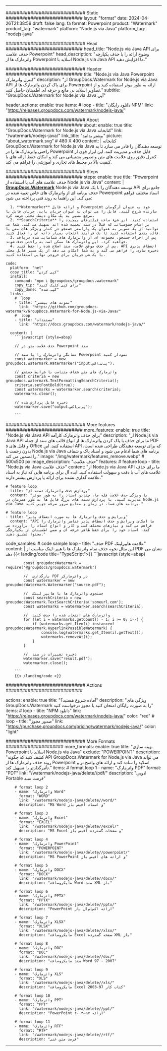 
---
############################# Static ############################
layout: "format"
date:  2024-04-26T21:38:59
draft: false
lang: fa
format: Powerpoint
product: "Watermark"
product_tag: "watermark"
platform: "Node.js via Java"
platform_tag: "nodejs-java"

############################# Head ############################
head_title: "Node.js via Java API برای حذف علامت Powerpoint"
head_description: "وضوح ارائه را با حذف یکپارچه واترمارک ها از Powerpoint اسلاید با Node.js via Java API ما افزایش دهید."

############################# Header ############################
title: "Node.js via Java Powerpoint کنترل واترمارک" 
description: "از GroupDocs.Watermark for Node.js via Java API برای پاک کردن واترمارک ها از Powerpoint ارائه به طور موثر استفاده کنید و از تصاویر اسلاید بی مانع و حرفه ای اطمینان حاصل کنید."
subtitle: "GroupDocs.Watermark for Node.js via Java آپی" 

header_actions:
  enable: true
  items:
    #  loop
    - title: "دانلود رایگان NPM"
      link: "https://releases.groupdocs.com/watermark/nodejs-java/"
      
############################# About ############################
about:
    enable: true
    title: "GroupDocs.Watermark for Node.js via Java کتابخانه"
    link: "/watermark/nodejs-java/"
    link_title: "بیشتر بدانید"
    picture: "about_watermark.svg" # 480 X 400
    content: |
       کتابخانه GroupDocs.Watermark for Node.js via Java توسعه دهندگان را قادر می سازد تا به راحتی واترمارک ها را در Powerpoint فایل حذف و مدیریت کنند. این ابزار قوی از کنترل دقیق روی علامت های متن و تصویر پشتیبانی می کند و امکان حفظ ارائه های با کیفیت بالا در محیط های تجاری و آموزشی را فراهم می کند.

############################# Steps ############################
steps:
    enable: true
    title: "Powerpoint حذف علامت های آب با استفاده از Node.js via Java"
    content: |
      **[GroupDocs.Watermark](https://products.groupdocs.com/watermark/nodejs-java/)** Node.js via Java توسعه دهندگان را با یک API جامع برای حذف برنامه ای از واترمارک های خاص تعبیه شده در Powerpoint اسناد مختلف فراهم می کند. این راهنما به روند فنی پرداخته می شود:
      
      1. **Watermarker** و ارائه فایل Powerpoint خود به عنوان آرگومان سازنده شروع کنید. فایل را می توان به عنوان جریان بایت، جریان فایل یا مرجع مسیر به یک مکان دیسک محلی عرضه کرد.
      2. **SearchCriteria** استفاده کنید. این شیء ساخت فیلترهای پیچیده را بر اساس خصوصیاتی که قبلاً در سند تعبیه شده اند تسهیل می کند. شما می توانید از یک تصویر به عنوان یک پارامتر جستجو در کنار ویژگی های متن یا قالب بندی استفاده کنید تا یک فرآیند انتخاب بسیار دانه ای را فعال کنید.
      3. پس از اجرای جستجو، مجموعه ای از واترمارک های شناسایی شده دریافت خواهید کرد. این واترمارک ها ممکن است به راحتی حذف شوند.
      4. پس از حذف موفق علامت، سند اصلاح شده را حفظ کنید. API انعطاف پذیری ذخیره سازی را فراهم می کند و به شما امکان می دهد از یک مسیر فایل محلی یا یک شی جریان برای خروجی نهایی استفاده کنید.
   
    code:
      platform: "net"
      copy_title: "کپی کردن"
      install:
        command: "npm i @groupdocs/groupdocs.watermark"
        copy_tip: "برای کپی کلیک کنید"
        copy_done: "کپی شده"
      links:
        #  loop
        - title: "نمونه های بیشتر"
          link: "https://github.com/groupdocs-watermark/GroupDocs.Watermark-for-Node.js-via-Java/"
        #  loop
        - title: "مستندات"
          link: "https://docs.groupdocs.com/watermark/nodejs-java/"
          
      content: |
        ```javascript {style=abap}

        // حذف علامت متن در Powerpoint سند

        // نشانگر واترمارک را با سند Powerpoint نمودار کنید
        const watermarker = new groupdocs.watermark.Watermarker("input.پی‌تی‌اکس");
        
        // واترمارک های متن شفاف متناسب با شرایط جستجو
        const criteria = new groupdocs.watermark.TextFormattingSearchCriteria();
        criteria.setFontBold(true);
        const watermarks = watermarker.search(criteria);
        watermarks.clear();

        // ذخیره فایل پردازش شده
        watermarker.save("output.پی‌تی‌اکس");
        
        ```            

############################# More features ############################
more_features:
  enable: true
  title: "Node.js via Java API برای حذف واترمارک کارآمد"
  description: "از Node.js via Java API ما برای حذف یا پاک کردن واترمارک ها از انواع قالب های سند از جمله PDF s و فایل های Office استفاده کنید. این API که برای توسعه دهندگان طراحی شده است، بدون زحمت با Node.js via Java برنامه های شما ادغام می شود و اسناد پاک و شفاف را تضمین می کند."
  image: "/img/watermark/features_remove.webp" # 500x500 px
  image_description: "حذف علامت"
  features:
    # feature loop
    - title: "Node.js via Java حذف علامت"
      content: "از Node.js via Java API ما برای حذف علامت های آب با دقت و سهولت استفاده کنید. ایده آل برای برنامه هایی که نیاز به اسناد علامت گذاری نشده برای ارائه یا پردازش بیشتر دارند."

    # feature loop
    - title: "پردازش حذف واترمارک دسته ای"
      content: "با ویژگی حذف علامت فله ما، چندین اسناد را به طور موثر مدیریت کنید. با پردازش دسته های بزرگ فایل ها به طور همزمان در Node.js via Java برنامه های شما، در زمان و منابع سرور صرفه جویی کنید."

    # feature loop
    - title: "ویرایش و حذف واترمارک ها به صورت انعطاف پذیر"
      content: "API ما امکان ویرایش و حذف انعطاف پذیر عناصر واترمارک را فراهم می کند و نیازهای مختلف کسب و کار و انواع اسناد را برآورده می کند. اسناد خود را برای حفظ ظاهر حرفه ای و ضمن اطمینان از یکپارچگی محتوا تطبیق دهید."
      
  code_samples:
    # code sample loop
    - title: "حذف PDF علامت هایپرلینک"
      content: |
        این مثال نحوه حذف تمام واترمارک ها با هیپر-لینک مناسب از PDF نشان می دهد
        {{< landing/code title="TypeScript">}}
        ```javascript {style=abap}
        
            const groupdocsWatermark = require('@groupdocs/groupdocs.watermark')

            //  بارگذاری PDF در واترمارکر
            const watermarker = new groupdocsWatermark.Watermarker("source.pdf");

            //  جستجوی واترمارک ها با هایپر لینک
            const searchCriteria = new groupdocsWatermark.TextSearchCriteria('someurl.com');
            const watermarks = watermarker.search(searchCriteria);
  
            //  واترمارک های انتخاب شده را حذف کنید
            for (let i = watermarks.getCount() - 1; i >= 0; i--) {
                if (watermarks.get_Item(i) instanceof groupdocsWatermark.HyperlinkPossibleWatermark) {
                    console.log(watermarks.get_Item(i).getText());
                    watermarks.removeAt(i);
                }
            }

            //  ذخیره تغییرات در سند
            watermarker.save("result.pdf");
            watermarker.close();

        ```
        {{< /landing/code >}}


############################# Actions ############################

actions:
  enable: true
  title: "آماده شروع هستید؟"
  description: "ویژگی های GroupDocs.Watermark را به صورت رایگان امتحان کنید یا مجوز درخواست کنید"
  items:
    #  loop
    - title: "NPM دانلود"
      link: "https://releases.groupdocs.com/watermark/nodejs-java/"
      color: "red"
        #  loop
    - title: "صدور مجوز"
      link: "https://purchase.groupdocs.com/pricing/watermark/nodejs-java/"
      color: "light"


############################# More Formats #####################
more_formats:
    enable: true
    title: "بهینه سازی Powerpoint اسلاید با Node.js via Java"
    exclude: "POWERPOINT"
    description: "کشف کنید که چگونه API GroupDocs.Watermark for Node.js via Java می تواند روند حذف واترمارک ها از Powerpoint اسلاید را ساده کند و ارائه های واضح تر و تأثیرگذارتر را تسهیل کند."
    items: 
        # format loop 1
        - name: "واترمارک PDF"
          format: "PDF"
          link: "/watermark/nodejs-java/delete//pdf/"
          description: "ادوبی Portable فرمت سند"

        # format loop 2
        - name: "واترمارک Word"
          format: "WORD"
          link: "/watermark/nodejs-java/delete//word/"
          description: "MS Word و اسناد آفیس باز"
          
        # format loop 3
        - name: "واترمارک Excel"
          format: "EXCEL"
          link: "/watermark/nodejs-java/delete//excel/"
          description: "MS Excel و صفحات گسترده آفیس باز"

        # format loop 4
        - name: "واترمارک PowerPoint"
          format: "POWERPOINT"
          link: "/watermark/nodejs-java/delete//powerpoint/"
          description: "MS PowerPoint و ارائه های آفیس باز"

        # format loop 5
        - name: "واترمارک DOCX"
          format: "DOCX"
          link: "/watermark/nodejs-java/delete//docx/"
          description: "مایکروسافت Word سند XML باز"
          
        # format loop 6
        - name: "واترمارک PPTX"
          format: "PPTX"
          link: "/watermark/nodejs-java/delete//pptx/"
          description: "PowerPoint ارائه اکس‌ام‌ال باز"
          
        # format loop 7
        - name: "واترمارک XLSX"
          format: "XLSX"
          link: "/watermark/nodejs-java/delete//xlsx/"
          description: "مایکروسافت Excel صفحه گسترده XML باز"

        # format loop 8
        - name: "واترمارک DOC"
          format: "DOC"
          link: "/watermark/nodejs-java/delete//doc/"
          description: "سند مایکروسافت Word 97 - 2007"

        # format loop 9
        - name: "واترمارک XLS"
          format: "XLS"
          link: "/watermark/nodejs-java/delete//xls/"
          description: "مایکروسافت Excel کتاب کار 97-2003"

        # format loop 10
        - name: "واترمارک PPT"
          format: "PPT"
          link: "/watermark/nodejs-java/delete//ppt/"
          description: "PowerPoint ارائه ۹۷—۲۰۰۳"

        # format loop 11
        - name: "واترمارک RTF"
          format: "RTF"
          link: "/watermark/nodejs-java/delete//rtf/"
          description: "فرمت متن غنی"

---